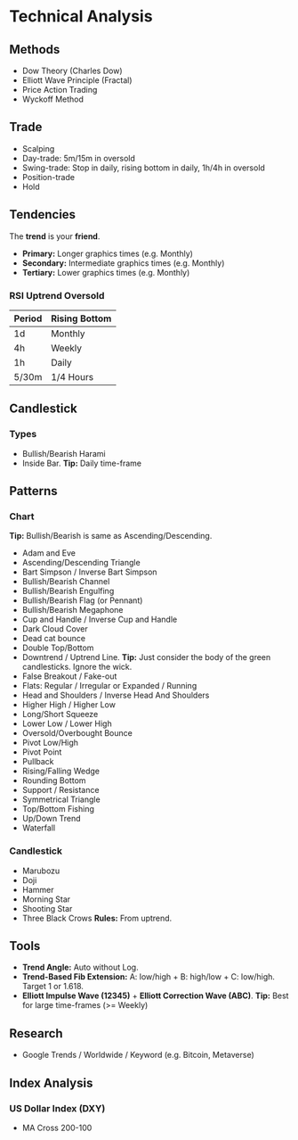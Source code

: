 # Technical Analysis

<!--
Higher-highs and Higher-lows
Lower-highs and Lower-lows

- Downtrend and Uptrend for Week
- HH/HL or LH/LL for Day/4 hours

- Use high/Low from other candles

- Stop técnico (graphical) e financeiro (percentage)
- Stop offset

- Stop Loss/Gain
-->

## Methods

- Dow Theory (Charles Dow)
- Elliott Wave Principle (Fractal)
- Price Action Trading
- Wyckoff Method

## Trade

- Scalping
- Day-trade: 5m/15m in oversold
- Swing-trade: Stop in daily, rising bottom in daily, 1h/4h in oversold
- Position-trade
- Hold

## Tendencies

The **trend** is your **friend**.

- **Primary:** Longer graphics times (e.g. Monthly)
- **Secondary:** Intermediate graphics times (e.g. Monthly)
- **Tertiary:** Lower graphics times (e.g. Monthly)

### RSI Uptrend Oversold

| Period | Rising Bottom |
| ------ | ------------- |
| 1d     | Monthly       |
| 4h     | Weekly        |
| 1h     | Daily         |
| 5/30m  | 1/4 Hours     |

## Candlestick

<!--
exhaust/combustion
-->

### Types

- Bullish/Bearish Harami
- Inside Bar. **Tip:** Daily time-frame

## Patterns

### Chart

**Tip:** Bullish/Bearish is same as Ascending/Descending.

- Adam and Eve
- Ascending/Descending Triangle
- Bart Simpson / Inverse Bart Simpson
- Bullish/Bearish Channel
- Bullish/Bearish Engulfing
- Bullish/Bearish Flag (or Pennant)
- Bullish/Bearish Megaphone
- Cup and Handle / Inverse Cup and Handle
- Dark Cloud Cover
- Dead cat bounce
- Double Top/Bottom
- Downtrend / Uptrend Line. **Tip:** Just consider the body of the green candlesticks. Ignore the wick.
- False Breakout / Fake-out
- Flats: Regular / Irregular or Expanded / Running
- Head and Shoulders / Inverse Head And Shoulders
- Higher High / Higher Low
- Long/Short Squeeze
- Lower Low / Lower High
- Oversold/Overbought Bounce
- Pivot Low/High
- Pivot Point
- Pullback
- Rising/Falling Wedge
- Rounding Bottom
- Support / Resistance
- Symmetrical Triangle
- Top/Bottom Fishing
- Up/Down Trend
- Waterfall

<!--
Renko
-->

<!-- ### Continuation Patterns

#### Triangule Patterns

TODO

#### Flag Patterns

TODO

#### Core 1233 Trend Patterns

TODO

### Reversal Patterns

- Double Top/Bottom
- 123 Reversal
- Head & Shoulders
- Rectangle Price Channel -->

<!--
Breakout / Power Breakout
Pivot Gift/Classic/Breakout + MM20
-->

### Candlestick

- Marubozu
- Doji
- Hammer
- Morning Star
- Shooting Star
- Three Black Crows **Rules:** From uptrend.

## Tools

- **Trend Angle:** Auto without Log.
- **Trend-Based Fib Extension:** A: low/high + B: high/low + C: low/high. Target 1 or 1.618.
- **Elliott Impulse Wave (12345)** + **Elliott Correction Wave (ABC)**. **Tip:** Best for large time-frames (>= Weekly)

## Research

- Google Trends / Worldwide / Keyword (e.g. Bitcoin, Metaverse)

## Index Analysis

### US Dollar Index (DXY)

- MA Cross 200-100
